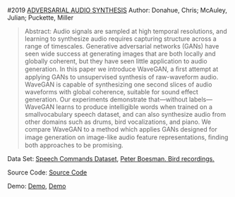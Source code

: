 #2019 [ADVERSARIAL AUDIO SYNTHESIS](https://arxiv.org/abs/1802.04208)
Author: Donahue, Chris; McAuley, Julian; Puckette, Miller
>Abstract: Audio signals are sampled at high temporal resolutions, and learning to synthesize audio requires capturing structure across a range of timescales. Generative adversarial networks (GANs) have seen wide success at generating images that are both locally and globally coherent, but they have seen little application to audio generation. In this paper we introduce WaveGAN, a ﬁrst attempt at applying GANs to unsupervised synthesis of raw-waveform audio. WaveGAN is capable of synthesizing one second slices of audio waveforms with global coherence, suitable for sound effect generation. Our experiments demonstrate that—without labels—WaveGAN learns to produce intelligible words when trained on a smallvocabulary speech dataset, and can also synthesize audio from other domains such as drums, bird vocalizations, and piano. We compare WaveGAN to a method which applies GANs designed for image generation on image-like audio feature representations, ﬁnding both approaches to be promising.

Data Set: [Speech Commands Dataset](https://ai.googleblog.com/2017/08/launching-speech-commands-dataset.html), [Peter Boesman. Bird recordings.](https://www.xeno-canto.org/contributor/OOECIWCSWV)

Source Code: [Source Code](https://github.com/chrisdohue/wavegan)

Demo: [Demo](https://chrisdohue.com/wavegan_examples/), [Demo](https://chrisdohue.com/wavegan/)

